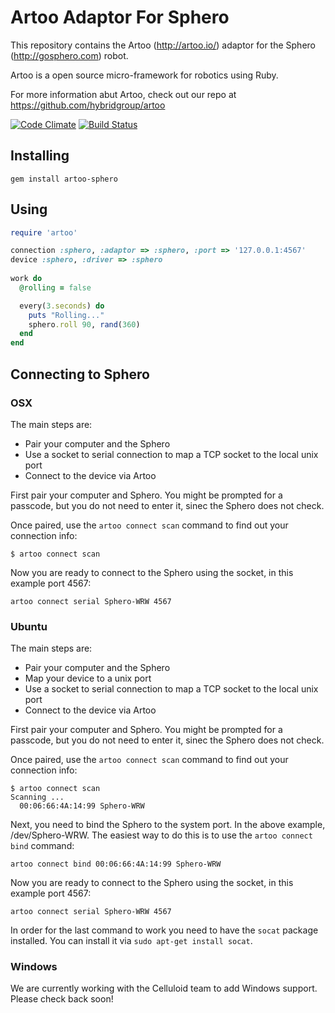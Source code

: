 # Artoo Adaptor For Sphero

This repository contains the Artoo (http://artoo.io/) adaptor for the Sphero (http://gosphero.com) robot.

Artoo is a open source micro-framework for robotics using Ruby.

For more information abut Artoo, check out our repo at https://github.com/hybridgroup/artoo

[![Code Climate](https://codeclimate.com/github/hybridgroup/artoo-sphero.png)](https://codeclimate.com/github/hybridgroup/artoo-sphero) [![Build Status](https://travis-ci.org/hybridgroup/artoo-sphero.png?branch=master)](https://travis-ci.org/hybridgroup/artoo-sphero)

## Installing

```
gem install artoo-sphero
```

## Using

```ruby
require 'artoo'

connection :sphero, :adaptor => :sphero, :port => '127.0.0.1:4567'
device :sphero, :driver => :sphero
  
work do
  @rolling = false

  every(3.seconds) do
    puts "Rolling..."
    sphero.roll 90, rand(360)
  end
end
```
## Connecting to Sphero

### OSX

The main steps are:
- Pair your computer and the Sphero
- Use a socket to serial connection to map a TCP socket to the local unix port
- Connect to the device via Artoo

First pair your computer and Sphero. You might be prompted for a passcode, but you do not need to enter it, sinec the Sphero does not check.

Once paired, use the `artoo connect scan` command to find out your connection info:

```
$ artoo connect scan
```

Now you are ready to connect to the Sphero using the socket, in this example port 4567:

```
artoo connect serial Sphero-WRW 4567
```

### Ubuntu

The main steps are:
- Pair your computer and the Sphero
- Map your device to a unix port
- Use a socket to serial connection to map a TCP socket to the local unix port
- Connect to the device via Artoo

First pair your computer and Sphero. You might be prompted for a passcode, but you do not need to enter it, sinec the Sphero does not check.

Once paired, use the `artoo connect scan` command to find out your connection info:

```
$ artoo connect scan
Scanning ...
  00:06:66:4A:14:99 Sphero-WRW
```

Next, you need to bind the Sphero to the system port. In the above example, /dev/Sphero-WRW. The easiest way to do this is to use the `artoo connect bind` command:

```
artoo connect bind 00:06:66:4A:14:99 Sphero-WRW
```

Now you are ready to connect to the Sphero using the socket, in this example port 4567:

```
artoo connect serial Sphero-WRW 4567
```

In order for the last command to work you need to have the `socat` package installed. You can install it via `sudo apt-get install socat`.

### Windows

We are currently working with the Celluloid team to add Windows support. Please check back soon!
